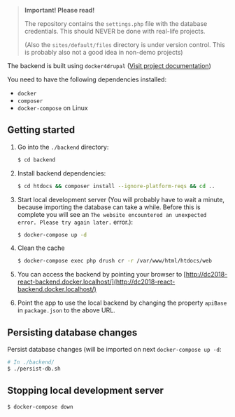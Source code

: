 > **Important! Please read!**
>
> The repository contains the `settings.php` file with the database credentials. This should NEVER be done with real-life projects.
>
> (Also the `sites/default/files` directory is under version control. This is probably also not a good idea in non-demo projects)

The backend is built using `docker4drupal` ([Visit project documentation](https://docs.wodby.com/stacks/drupal/local/))

You need to have the following dependencies installed:

- `docker`
- `composer`
- `docker-compose` on Linux

## Getting started

1. Go into the `./backend` directory:
   ```bash
   $ cd backend
   ```
2. Install backend dependencies:
   ```bash
   $ cd htdocs && composer install --ignore-platform-reqs && cd ..
   ```
3. Start local development server (You will probably have to wait a minute, because importing the database can take a while. Before this is complete you will see an `The website encountered an unexpected error. Please try again later.` error.):
   ```bash
   $ docker-compose up -d
   ```
4. Clean the cache
   ```bash
   $ docker-compose exec php drush cr -r /var/www/html/htdocs/web
   ```
5. You can access the backend by pointing your browser to [http://dc2018-react-backend.docker.localhost/](http://dc2018-react-backend.docker.localhost/)

6. Point the app to use the local backend by changing the property `apiBase` in `package.json` to the above URL.

## Persisting database changes

Persist database changes (will be imported on next `docker-compose up -d`:

```bash
# In ./backend/
$ ./persist-db.sh
```

## Stopping local development server

```bash
$ docker-compose down
```
